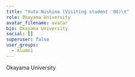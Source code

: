 ```yaml
---
title: "Yuta Nishina (Visiting student '08)\t"
role: Okayama University
avatar_filename: avatar
bio: Okayama University
social: []
superuser: false
user_groups:
  - Alumni
---
```

Okayama University
